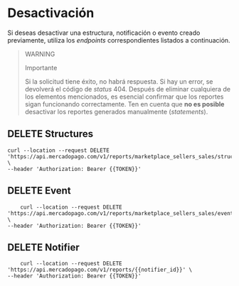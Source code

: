 # Desactivación

Si deseas desactivar una estructura, notificación o evento creado previamente, utiliza los _endpoints_ correspondientes listados a continuación.

> WARNING
>
> Importante
>
> Si la solicitud tiene éxito, no habrá respuesta. Si hay un error, se devolverá el código de _status_ 404. Después de eliminar cualquiera de los elementos mencionados, es esencial confirmar que los reportes sigan funcionando correctamente. Ten en cuenta que **no es posible** desactivar los reportes generados manualmente (_statements_).

## DELETE Structures

```curl
curl --location --request DELETE 'https://api.mercadopago.com/v1/reports/marketplace_sellers_sales/structures/{{structure_id}}' \
--header 'Authorization: Bearer {{TOKEN}}' 
```

## DELETE Event
```curl
	curl --location --request DELETE 'https://api.mercadopago.com/v1/reports/marketplace_sellers_sales/events/{{event_id}}' \
--header 'Authorization: Bearer {{TOKEN}}' 
```

## DELETE Notifier
```curl
	curl --location --request DELETE 'https://api.mercadopago.com/v1/reports/{{notifier_id}}' \
--header 'Authorization: Bearer {{TOKEN}}' 
```
